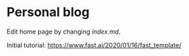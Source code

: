 # Personal blog

Edit home page by changing *index.md*.

Initial tutorial: https://www.fast.ai/2020/01/16/fast_template/
